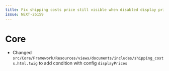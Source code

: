 ```yaml
---
title: Fix shipping costs price still visible when disabled display prices in documents
issue: NEXT-26159
---
```

# Core
* Changed `src/Core/Framework/Resources/views/documents/includes/shipping_costs.html.twig` to add condition with config `displayPrices`
